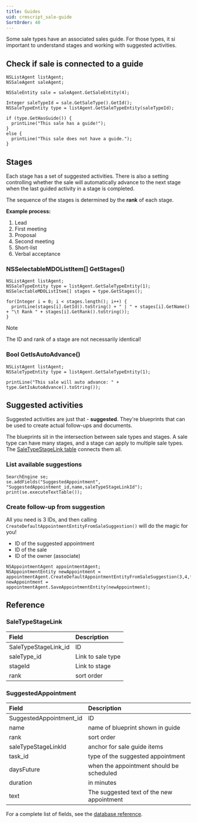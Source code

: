 ```yaml
---
title: Guides
uid: crmscript_sale-guide
SortOrder: 40
---
```


Some sale types have an associated sales guide. For those types, it si important to understand stages and working with suggested activities.

## Check if sale is connected to a guide

```crmscript!
NSListAgent listAgent;
NSSaleAgent saleAgent;

NSSaleEntity sale = saleAgent.GetSaleEntity(4);

Integer saleTypeId = sale.GetSaleType().GetId();
NSSaleTypeEntity type = listAgent.GetSaleTypeEntity(saleTypeId);

if (type.GetHasGuide()) {
  printLine("This sale has a guide!");
}
else {
  printLine("This sale does not have a guide.");
}
```

## Stages

Each stage has a set of suggested activities. There is also a setting controlling whether the sale will automatically advance to the next stage when the last guided activity in a stage is completed.

The sequence of the stages is determined by the **rank** of each stage.

**Example process:**

1. Lead
2. First meeting
3. Proposal
4. Second meeting
5. Short-list
6. Verbal acceptance

### NSSelectableMDOListItem[] GetStages()

```crmscript!
NSListAgent listAgent;
NSSaleTypeEntity type = listAgent.GetSaleTypeEntity(1);
NSSelectableMDOListItem[] stages = type.GetStages();

for(Integer i = 0; i < stages.length(); i++) {
  printLine(stages[i].GetId().toString() + " | " + stages[i].GetName() + "\t Rank " + stages[i].GetRank().toString());
}
```

> [!NOTE]
> The ID and rank of a stage are not necessarily identical!

### Bool GetIsAutoAdvance()

```crmscript!
NSListAgent listAgent;
NSSaleTypeEntity type = listAgent.GetSaleTypeEntity(1);

printLine("This sale will auto advance: " + type.GetIsAutoAdvance().toString());
```

## Suggested activities

Suggested activities are just that  - **suggested**. They're blueprints that can be used to create actual follow-ups and documents.

The blueprints sit in the intersection between sale types and stages. A sale type can have many stages, and a stage can apply to multiple sale types. The [SaleTypeStageLink table](https://community.superoffice.com/documentation/SDK/SO.Database/html/Tables-SaleTypeStageLink.htm) connects them all.

### List available suggestions

```crmscript!
SearchEngine se;
se.addFields("SuggestedAppointment", "SuggestedAppointment_id,name,saleTypeStageLinkId");
print(se.executeTextTable());
```

### Create follow-up from suggestion

All you need is 3 IDs, and then calling `CreateDefaultAppointmentEntityFromSaleSuggestion()` will do the magic for you!

* ID of the suggested appointment
* ID of the sale
* ID of the owner (associate)

```crmscript
NSAppointmentAgent appointmentAgent;
NSAppointmentEntity newAppointment = appointmentAgent.CreateDefaultAppointmentEntityFromSaleSuggestion(3,4,false,5);
newAppointment = appointmentAgent.SaveAppointmentEntity(newAppointment);
```

## Reference

### SaleTypeStageLink

| Field                | Description       |
|:---------------------|:------------------|
| SaleTypeStageLink_id | ID                |
| saleType_id          | Link to sale type |
| stageId              | Link to stage     |
| rank                 | sort order        |

### SuggestedAppointment

| Field                   | Description                               |
|:------------------------|:------------------------------------------|
| SuggestedAppointment_id | ID                                        |
| name                    | name of blueprint shown in guide          |
| rank                    | sort order                                |
| saleTypeStageLinkId     | anchor for sale guide items               |
| task_id                 | type of the suggested appointment         |
| daysFuture              | when the appointment should be scheduled  |
| duration                | in minutes                                |
| text                    | The suggested text of the new appointment |

For a complete list of fields, see the [database reference](https://community.superoffice.com/documentation/SDK/SO.Database/html/Tables-SuggestedAppointment.htm).

